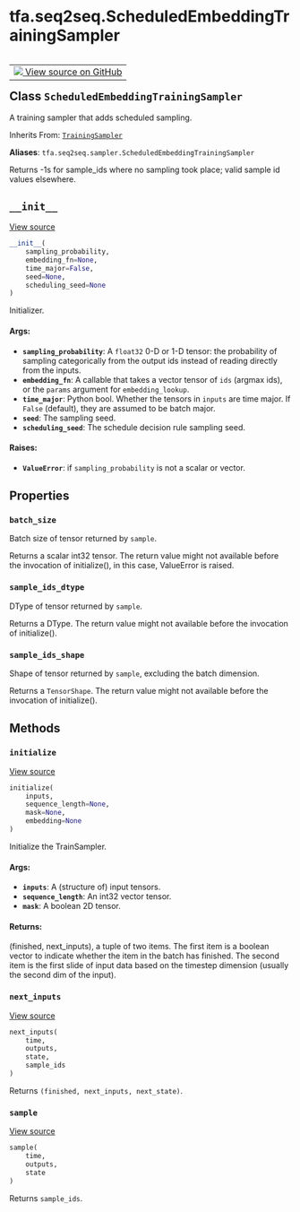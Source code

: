<div itemscope itemtype="http://developers.google.com/ReferenceObject">
<meta itemprop="name" content="tfa.seq2seq.ScheduledEmbeddingTrainingSampler" />
<meta itemprop="path" content="Stable" />
<meta itemprop="property" content="batch_size"/>
<meta itemprop="property" content="sample_ids_dtype"/>
<meta itemprop="property" content="sample_ids_shape"/>
<meta itemprop="property" content="__init__"/>
<meta itemprop="property" content="initialize"/>
<meta itemprop="property" content="next_inputs"/>
<meta itemprop="property" content="sample"/>
</div>

# tfa.seq2seq.ScheduledEmbeddingTrainingSampler

<!-- Insert buttons and diff -->

<table class="tfo-notebook-buttons tfo-api" align="left">

<td>
  <a target="_blank" href="https://github.com/tensorflow/addons/tree/r0.7/tensorflow_addons/seq2seq/sampler.py#L292-L389">
    <img src="https://www.tensorflow.org/images/GitHub-Mark-32px.png" />
    View source on GitHub
  </a>
</td></table>



<!-- Equality marker -->
## Class `ScheduledEmbeddingTrainingSampler`

A training sampler that adds scheduled sampling.

Inherits From: [`TrainingSampler`](../../tfa/seq2seq/TrainingSampler.md)

**Aliases**: `tfa.seq2seq.sampler.ScheduledEmbeddingTrainingSampler`

<!-- Placeholder for "Used in" -->

Returns -1s for sample_ids where no sampling took place; valid
sample id values elsewhere.

<h2 id="__init__"><code>__init__</code></h2>

<a target="_blank" href="https://github.com/tensorflow/addons/tree/r0.7/tensorflow_addons/seq2seq/sampler.py#L299-L335">View source</a>

``` python
__init__(
    sampling_probability,
    embedding_fn=None,
    time_major=False,
    seed=None,
    scheduling_seed=None
)
```

Initializer.


#### Args:


* <b>`sampling_probability`</b>: A `float32` 0-D or 1-D tensor: the probability
  of sampling categorically from the output ids instead of reading
  directly from the inputs.
* <b>`embedding_fn`</b>: A callable that takes a vector tensor of `ids`
  (argmax ids), or the `params` argument for `embedding_lookup`.
* <b>`time_major`</b>: Python bool. Whether the tensors in `inputs` are time
  major. If `False` (default), they are assumed to be batch major.
* <b>`seed`</b>: The sampling seed.
* <b>`scheduling_seed`</b>: The schedule decision rule sampling seed.


#### Raises:


* <b>`ValueError`</b>: if `sampling_probability` is not a scalar or vector.



## Properties

<h3 id="batch_size"><code>batch_size</code></h3>

Batch size of tensor returned by `sample`.

Returns a scalar int32 tensor. The return value might not
available before the invocation of initialize(), in this case,
ValueError is raised.

<h3 id="sample_ids_dtype"><code>sample_ids_dtype</code></h3>

DType of tensor returned by `sample`.

Returns a DType. The return value might not available before the
invocation of initialize().

<h3 id="sample_ids_shape"><code>sample_ids_shape</code></h3>

Shape of tensor returned by `sample`, excluding the batch dimension.

Returns a `TensorShape`. The return value might not available
before the invocation of initialize().



## Methods

<h3 id="initialize"><code>initialize</code></h3>

<a target="_blank" href="https://github.com/tensorflow/addons/tree/r0.7/tensorflow_addons/seq2seq/sampler.py#L337-L350">View source</a>

``` python
initialize(
    inputs,
    sequence_length=None,
    mask=None,
    embedding=None
)
```

Initialize the TrainSampler.


#### Args:


* <b>`inputs`</b>: A (structure of) input tensors.
* <b>`sequence_length`</b>: An int32 vector tensor.
* <b>`mask`</b>: A boolean 2D tensor.


#### Returns:

(finished, next_inputs), a tuple of two items. The first item is a
  boolean vector to indicate whether the item in the batch has
  finished. The second item is the first slide of input data based on
  the timestep dimension (usually the second dim of the input).


<h3 id="next_inputs"><code>next_inputs</code></h3>

<a target="_blank" href="https://github.com/tensorflow/addons/tree/r0.7/tensorflow_addons/seq2seq/sampler.py#L364-L389">View source</a>

``` python
next_inputs(
    time,
    outputs,
    state,
    sample_ids
)
```

Returns `(finished, next_inputs, next_state)`.


<h3 id="sample"><code>sample</code></h3>

<a target="_blank" href="https://github.com/tensorflow/addons/tree/r0.7/tensorflow_addons/seq2seq/sampler.py#L352-L362">View source</a>

``` python
sample(
    time,
    outputs,
    state
)
```

Returns `sample_ids`.






